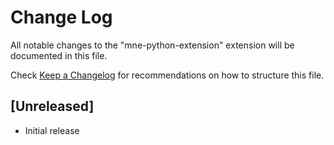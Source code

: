 # Change Log

All notable changes to the "mne-python-extension" extension will be documented in this file.

Check [Keep a Changelog](http://keepachangelog.com/) for recommendations on how to structure this file.

## [Unreleased]

- Initial release